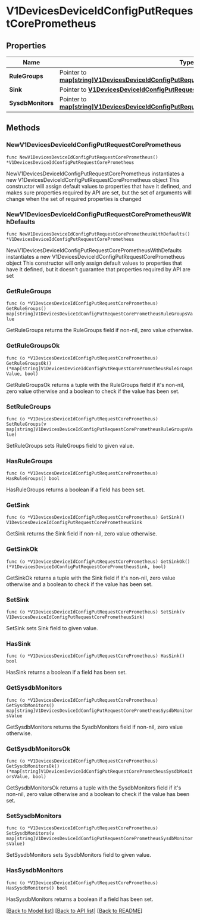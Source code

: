 # V1DevicesDeviceIdConfigPutRequestCorePrometheus

## Properties

Name | Type | Description | Notes
------------ | ------------- | ------------- | -------------
**RuleGroups** | Pointer to [**map[string]V1DevicesDeviceIdConfigPutRequestCorePrometheusRuleGroupsValue**](V1DevicesDeviceIdConfigPutRequestCorePrometheusRuleGroupsValue.md) |  | [optional] 
**Sink** | Pointer to [**V1DevicesDeviceIdConfigPutRequestCorePrometheusSink**](V1DevicesDeviceIdConfigPutRequestCorePrometheusSink.md) |  | [optional] 
**SysdbMonitors** | Pointer to [**map[string]V1DevicesDeviceIdConfigPutRequestCorePrometheusSysdbMonitorsValue**](V1DevicesDeviceIdConfigPutRequestCorePrometheusSysdbMonitorsValue.md) |  | [optional] 

## Methods

### NewV1DevicesDeviceIdConfigPutRequestCorePrometheus

`func NewV1DevicesDeviceIdConfigPutRequestCorePrometheus() *V1DevicesDeviceIdConfigPutRequestCorePrometheus`

NewV1DevicesDeviceIdConfigPutRequestCorePrometheus instantiates a new V1DevicesDeviceIdConfigPutRequestCorePrometheus object
This constructor will assign default values to properties that have it defined,
and makes sure properties required by API are set, but the set of arguments
will change when the set of required properties is changed

### NewV1DevicesDeviceIdConfigPutRequestCorePrometheusWithDefaults

`func NewV1DevicesDeviceIdConfigPutRequestCorePrometheusWithDefaults() *V1DevicesDeviceIdConfigPutRequestCorePrometheus`

NewV1DevicesDeviceIdConfigPutRequestCorePrometheusWithDefaults instantiates a new V1DevicesDeviceIdConfigPutRequestCorePrometheus object
This constructor will only assign default values to properties that have it defined,
but it doesn't guarantee that properties required by API are set

### GetRuleGroups

`func (o *V1DevicesDeviceIdConfigPutRequestCorePrometheus) GetRuleGroups() map[string]V1DevicesDeviceIdConfigPutRequestCorePrometheusRuleGroupsValue`

GetRuleGroups returns the RuleGroups field if non-nil, zero value otherwise.

### GetRuleGroupsOk

`func (o *V1DevicesDeviceIdConfigPutRequestCorePrometheus) GetRuleGroupsOk() (*map[string]V1DevicesDeviceIdConfigPutRequestCorePrometheusRuleGroupsValue, bool)`

GetRuleGroupsOk returns a tuple with the RuleGroups field if it's non-nil, zero value otherwise
and a boolean to check if the value has been set.

### SetRuleGroups

`func (o *V1DevicesDeviceIdConfigPutRequestCorePrometheus) SetRuleGroups(v map[string]V1DevicesDeviceIdConfigPutRequestCorePrometheusRuleGroupsValue)`

SetRuleGroups sets RuleGroups field to given value.

### HasRuleGroups

`func (o *V1DevicesDeviceIdConfigPutRequestCorePrometheus) HasRuleGroups() bool`

HasRuleGroups returns a boolean if a field has been set.

### GetSink

`func (o *V1DevicesDeviceIdConfigPutRequestCorePrometheus) GetSink() V1DevicesDeviceIdConfigPutRequestCorePrometheusSink`

GetSink returns the Sink field if non-nil, zero value otherwise.

### GetSinkOk

`func (o *V1DevicesDeviceIdConfigPutRequestCorePrometheus) GetSinkOk() (*V1DevicesDeviceIdConfigPutRequestCorePrometheusSink, bool)`

GetSinkOk returns a tuple with the Sink field if it's non-nil, zero value otherwise
and a boolean to check if the value has been set.

### SetSink

`func (o *V1DevicesDeviceIdConfigPutRequestCorePrometheus) SetSink(v V1DevicesDeviceIdConfigPutRequestCorePrometheusSink)`

SetSink sets Sink field to given value.

### HasSink

`func (o *V1DevicesDeviceIdConfigPutRequestCorePrometheus) HasSink() bool`

HasSink returns a boolean if a field has been set.

### GetSysdbMonitors

`func (o *V1DevicesDeviceIdConfigPutRequestCorePrometheus) GetSysdbMonitors() map[string]V1DevicesDeviceIdConfigPutRequestCorePrometheusSysdbMonitorsValue`

GetSysdbMonitors returns the SysdbMonitors field if non-nil, zero value otherwise.

### GetSysdbMonitorsOk

`func (o *V1DevicesDeviceIdConfigPutRequestCorePrometheus) GetSysdbMonitorsOk() (*map[string]V1DevicesDeviceIdConfigPutRequestCorePrometheusSysdbMonitorsValue, bool)`

GetSysdbMonitorsOk returns a tuple with the SysdbMonitors field if it's non-nil, zero value otherwise
and a boolean to check if the value has been set.

### SetSysdbMonitors

`func (o *V1DevicesDeviceIdConfigPutRequestCorePrometheus) SetSysdbMonitors(v map[string]V1DevicesDeviceIdConfigPutRequestCorePrometheusSysdbMonitorsValue)`

SetSysdbMonitors sets SysdbMonitors field to given value.

### HasSysdbMonitors

`func (o *V1DevicesDeviceIdConfigPutRequestCorePrometheus) HasSysdbMonitors() bool`

HasSysdbMonitors returns a boolean if a field has been set.


[[Back to Model list]](../README.md#documentation-for-models) [[Back to API list]](../README.md#documentation-for-api-endpoints) [[Back to README]](../README.md)


